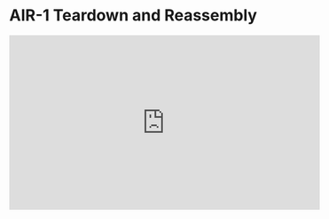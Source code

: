 # AIR-1 Teardown and Reassembly

<div class="cms-embed"><iframe width="560" height="315" src="https://www.youtube.com/embed/ZKGwc2ZSMrw?si=A2liDgjbr1O1XZuw" title="YouTube video player" frameborder="0" allow="accelerometer; autoplay; clipboard-write; encrypted-media; gyroscope; picture-in-picture; web-share" referrerpolicy="strict-origin-when-cross-origin" allowfullscreen=""></iframe></div>